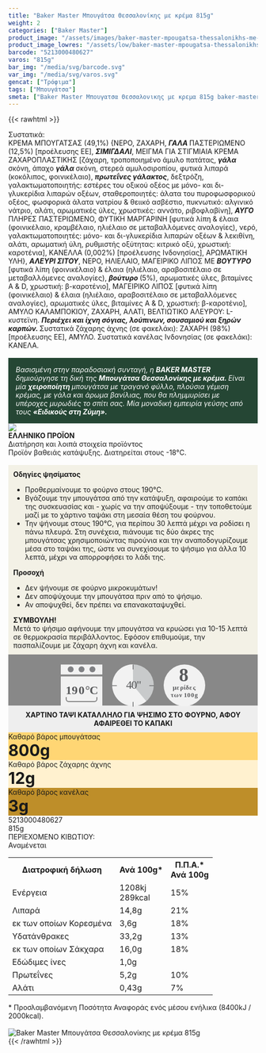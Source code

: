 ```yaml
---
title: "Baker Master Μπουγάτσα Θεσσαλονίκης με κρέμα 815g"
weight: 2
categories: ["Baker Master"]
product_image: "/assets/images/baker-master-mpougatsa-thessalonikhs-me-krema-815g.jpg"
product_image_lowres: "/assets/low/baker-master-mpougatsa-thessalonikhs-me-krema-815g.jpg"
barcode: "5213000480627"
varos: "815g"
bar_img: "/media/svg/barcode.svg"
var_img: "/media/svg/varos.svg"
gencat: ["Τρόφιμα"]
tags: ["Μπουγάτσα"]
smeta: ["Baker Master Μπουγατσα Θεσσαλονικης με κρεμα 815g baker-master mpougatsa thessalonikhs me krema 815g βακερ μαστερ Μπουγατσα Θεσσαλονικης με κρεμα 5213000480627 μπεικερ μαστερ"]
---
```

{{< rawhtml >}}

<div class="sload8"><div class="product"><div id="sistatika">Συστατικά:</div><div class="alltext">ΚΡΕΜΑ ΜΠΟΥΓΑΤΣΑΣ (49,1%) {ΝΕΡΟ, ΖΑΧΑΡΗ, <strong><em>ΓΑΛΑ </em></strong>ΠΑΣΤΕΡΙΩΜΕΝΟ (12,5%) [προέλευσης ΕΕ], <strong><em>ΣΙΜΙΓΔΑΛΙ</em></strong>, ΜΕΙΓΜΑ ΓΙΑ ΣΤΙΓΜΙΑΙΑ ΚΡΕΜΑ ΖΑΧΑΡΟΠΛΑΣΤΙΚΗΣ [ζάχαρη, τροποποιημένο άμυλο πατάτας, <strong><em>γάλα </em></strong>σκόνη, άπαχο <strong><em>γάλα </em></strong>σκόνη, στερεά αμυλοσιροπίου, φυτικά λιπαρά (κοκόλιπος, φοινικέλαιο), <strong><em>πρωτεΐνες γάλακτος</em></strong>, δεξτρόζη, γαλακτωματοποιητής: εστέρες του οξικού οξέος με μόνο- και δι-γλυκερίδια λιπαρών οξέων, σταθεροποιητές: άλατα του πυροφωσφορικού οξέος, φωσφορικά άλατα νατρίου &amp; θειικό ασβέστιο, πυκνωτικό: αλγινικό νάτριο, αλάτι, αρωματικές ύλες, χρωστικές: αννάτο, ριβοφλαβίνη], <strong><em>ΑΥΓΟ </em></strong>ΠΛΗΡΕΣ ΠΑΣΤΕΡΙΩΜΕΝΟ, ΦΥΤΙΚΗ ΜΑΡΓΑΡΙΝΗ [φυτικά λίπη &amp; έλαια (φοινικέλαιο, κραμβέλαιο, ηλιέλαιο σε μεταβαλλόμενες αναλογίες), νερό, γαλακτωματοποιητές: μόνο- και δι-γλυκερίδια λιπαρών οξέων &amp; λεκιθίνη, αλάτι, αρωματική ύλη, ρυθμιστής οξύτητας: κιτρικό οξύ, χρωστική: καροτένια], ΚΑΝΕΛΛΑ (0,002%) [προέλευσης Ινδονησίας], ΑΡΩΜΑΤΙΚΗ ΥΛΗ}, <strong><em>ΑΛΕΥΡΙ ΣΙΤΟΥ</em></strong>, ΝΕΡΟ, ΗΛΙΕΛΑΙΟ, ΜΑΓΕΙΡΙΚΟ ΛΙΠΟΣ ΜΕ <strong><em>ΒΟΥΤΥΡΟ </em></strong>[φυτικά λίπη (φοινικέλαιο) &amp; έλαια (ηλιέλαιο, αραβοσιτέλαιο σε μεταβαλλόμενες αναλογίες), <strong><em>βούτυρο </em></strong>(5%), αρωματικές ύλες, βιταμίνες A &amp; D, χρωστική: β-καροτένιο], ΜΑΓΕΙΡΙΚΟ ΛΙΠΟΣ [φυτικά λίπη (φοινικέλαιο) &amp; έλαια (ηλιέλαιο, αραβοσιτέλαιο σε μεταβαλλόμενες αναλογίες), αρωματικές ύλες, βιταμίνες A &amp; D, χρωστική: β-καροτένιο], ΑΜΥΛΟ ΚΑΛΑΜΠΟΚΙΟΥ, ΖΑΧΑΡΗ, ΑΛΑΤΙ, ΒΕΛΤΙΩΤΙΚΟ ΑΛΕΥΡΟΥ: L-κυστεϊνη. <strong><em>Περιέχει και ίχνη σόγιας, λούπινων, σουσαμιού και ξηρών καρπών. </em></strong>Συστατικά ζάχαρης άχνης (σε φακελάκι): ΖΑΧΑΡΗ (98%) [προέλευσης ΕΕ], ΑΜΥΛΟ. Συστατικά κανέλας Ινδονησίας (σε φακελάκι): ΚΑΝΕΛΑ.<br><br><div style="background:#254634;color:#fff;padding:15px"><em>Βασισμένη στην παραδοσιακή συνταγή, η </em><strong><em>BAKER MASTER </em></strong><em>δημιούργησε τη δική της </em><strong><em>Μπουγάτσα Θεσσαλονίκης με κρέμα. </em></strong><em>Είναι μία </em><strong><em>χειροποίητη </em></strong><em>μπουγάτσα με τραγανό φύλλο, πλούσια γέμιση κρέμας, με γάλα και άρωμα βανίλιας, που θα πλημμυρίσει με υπέροχες μυρωδιές το σπίτι σας. Μία μοναδική εμπειρία γεύσης από τους </em><strong><em>«Ειδικούς στη Ζύμη».</em></strong></div></div><div id="flag"><div id="flagimage" style="margin:0"><img src="/media/icons/gr.svg"></div><span id="flagtext"><b>ΕΛΛΗΝΙΚΟ ΠΡΟΪΟΝ</b></span></div><div id="loipa">Διατήρηση και λοιπά στοιχεία προϊόντος</div><div class="alltext">Προϊόν βαθειάς κατάψυξης. Διατηρείται στους -18°C.<br><br><div style="background:#f3f1e6;padding:10px;margin:0px"><b>Οδηγίες ψησίματος</b><br><ul><li>Προθερμαίνουμε το φούρνο στους 190°C.</li><li>Βγάζουμε την μπουγάτσα από την κατάψυξη, αφαιρούμε το καπάκι της συσκευασίας και - χωρίς να την αποψύξουμε - την τοποθετούμε μαζί με το χάρτινο ταψάκι στη μεσαία θέση του φούρνου.</li><li>Την ψήνουμε στους 190°C, για περίπου 30 λεπτά μέχρι να ροδίσει η πάνω πλευρά. Στη συνέχεια, πιάνουμε τις δύο άκρες της μπουγάτσας χρησιμοποιώντας πιρούνια και την αναποδογυρίζουμε μέσα στο ταψάκι της, ώστε να συνεχίσουμε το ψήσιμο για άλλα 10 λεπτά, μέχρι να απορροφήσει το λάδι της.</li></ul><strong>Προσοχή</strong><br><ul><li>Δεν ψήνουμε σε φούρνο μικροκυμάτων!</li><li>Δεν αποψύχουμε την μπουγάτσα πριν από το ψήσιμο.</li><li>Αν αποψυχθεί, δεν πρέπει να επανακαταψυχθεί.</li></ul><strong>ΣΥΜΒΟΥΛΗ!</strong><br>Μετά το ψήσιμο αφήνουμε την μπουγάτσα να κρυώσει για 10-15 λεπτά σε θερμοκρασία περιβάλλοντος. Εφόσον επιθυμούμε, την πασπαλίζουμε με ζάχαρη άχνη και κανέλα.<br></div><div style="width:auto;margin:0px;background:#888"><div style="max-width:292px;margin:auto;padding:20px 20px 12px"><svg viewBox="0 0 292 85.37"><defs><style>.cls-1{fill:#f2f2f2}.cls-2{font-size:13px;letter-spacing:-.02em}.cls-15,.cls-18,.cls-2,.cls-24,.cls-25{fill:#58595b}.cls-15,.cls-18,.cls-2{font-family:csans;font-weight:700}.cls-3{letter-spacing:-.01em}.cls-4{letter-spacing:-.01em}.cls-5{letter-spacing:-.01em}.cls-6{letter-spacing:-.01em}.cls-7{letter-spacing:-.01em}.cls-8{letter-spacing:-.01em}.cls-9{letter-spacing:-.01em}.cls-10{letter-spacing:-.02em}.cls-11{letter-spacing:-.01em}.cls-12{letter-spacing:-.06em}.cls-13{letter-spacing:0}.cls-14{letter-spacing:0}.cls-15{font-size:38px}.cls-16{fill:#808184}.cls-17{fill:gray}.cls-18{font-size:24px}.cls-19{letter-spacing:-.07em}.cls-20{letter-spacing:0}.cls-21{letter-spacing:-.01em}.cls-22{letter-spacing:-.02em}.cls-23{fill:#c8cacb}.cls-25{font-size:23.88px;font-family:csans;letter-spacing:-.05em}</style></defs><title>Asset 35</title><g id="Layer_2" data-name="Layer 2"><g id="Layer_1-2" data-name="Layer 1"><circle class="cls-1" cx="250" cy="42.34" r="42"></circle><text class="cls-2" transform="translate(226.35 50.7)">μ<tspan class="cls-3" x="7.78" y="0">ε</tspan><tspan class="cls-4" x="14.84" y="0">ρ</tspan><tspan class="cls-5" x="22.08" y="0">ί</tspan><tspan class="cls-6" x="26.3" y="0">δ</tspan><tspan class="cls-7" x="33.51" y="0">ε</tspan><tspan class="cls-8" x="40.66" y="0">ς</tspan><tspan class="cls-9"><tspan x="-4.17" y="15.6">τ</tspan><tspan class="cls-10" x="2.5" y="15.6">ω</tspan><tspan class="cls-11" x="12.96" y="15.6">ν</tspan><tspan class="cls-12" x="22.51" y="15.6">1</tspan><tspan class="cls-13" x="29.21" y="15.6">0</tspan><tspan class="cls-14" x="36.69" y="15.6">0</tspan><tspan class="cls-8" x="44.1" y="15.6">g</tspan></tspan></text><text class="cls-15" transform="translate(239.1 33.88)">8</text><rect class="cls-1" y="0.34" width="84" height="20"></rect><rect class="cls-1" y="24.34" width="84" height="60"></rect><circle class="cls-16" cx="20" cy="10" r="6"></circle><circle class="cls-16" cx="42" cy="10" r="6"></circle><circle class="cls-16" cx="64" cy="10" r="6"></circle><path class="cls-1" d="M68,34H16a4.05,4.05,0,0,0-4,4V66H72V38A4.05,4.05,0,0,0,68,34ZM11,66v4a5,5,0,0,0,5,5H68a5,5,0,0,0,5-5V66Z"></path><path class="cls-17" d="M72,66v4a4.05,4.05,0,0,1-4,4H16a4.05,4.05,0,0,1-4-4V66H10v4a6,6,0,0,0,6,6H68a6,6,0,0,0,6-6V66Z"></path><text class="cls-18" transform="translate(10.1 60.39)"><tspan class="cls-19">1</tspan><tspan class="cls-20" x="12.14" y="0">9</tspan><tspan class="cls-21" x="25.86" y="0">0</tspan><tspan class="cls-22" x="39.36" y="0">°</tspan><tspan x="48.21" y="0">C</tspan></text><circle class="cls-23" cx="146" cy="42" r="42"></circle><path class="cls-1" d="M146,42l26.88,32.27A42,42,0,1,1,145.94,0Z"></path><path class="cls-24" d="M146.19,10.37a.66.66,0,0,1-.66-.66V1.06a.67.67,0,1,1,1.33,0V9.71A.66.66,0,0,1,146.19,10.37Z"></path><path class="cls-24" d="M188,43.55h-8.66a.67.67,0,0,1,0-1.33H188a.67.67,0,0,1,0,1.33Z"></path><path class="cls-24" d="M146.19,85.37a.67.67,0,0,1-.66-.66V76.05a.67.67,0,0,1,1.33,0v8.66A.67.67,0,0,1,146.19,85.37Z"></path><path class="cls-24" d="M113,43.55h-8.65a.67.67,0,1,1,0-1.33H113a.67.67,0,0,1,0,1.33Z"></path><text class="cls-25" transform="translate(131.88 49.09)">40"</text></g></g></svg></div></div></div><div id="diatable"><div style="padding:10px;text-align:center;background:#eee;margin-top:-15px"><b>ΧΑΡΤΙΝΟ ΤΑΨΙ ΚΑΤΑΛΛΗΛΟ ΓΙΑ ΨΗΣΙΜΟ ΣΤΟ ΦΟΥΡΝΟ, ΑΦΟΥ ΑΦΑΙΡΕΘΕΙ ΤΟ ΚΑΠΑΚΙ</b></div><div class="baktable"><div class="bakcol" style="background:#ffd674">Καθαρό βάρος μπουγάτσας<br><b style="font-size:24pt">800g</b></div><div class="bakcol" style="background:#fff1cf">Καθαρό βάρος ζάχαρης άχνης<br><b style="font-size:24pt">12g</b></div><div class="bakcol" style="background:#be8e29">Καθαρό βάρος κανέλας<br><b style="font-size:24pt">3g</b></div></div></div><div id="barcode"><div id="barimage1"></div><span id="bartext">5213000480627</span></div><div id="varos"><div id="varosimage1"></div><span id="varostext">815g</span></div><div id="kivotio">ΠΕΡΙΕΧΟΜΕΝΟ ΚΙΒΩΤΙΟΥ:<br>Αναμένεται</div><table id="diatable"><tbody><tr><th>Διατροφική δήλωση</th><th>Ανά 100g*</th><th>Π.Π.Α.*<br>Ανά 100g</th></tr><tr><td class="texr2">Ενέργεια</td><td class="texr">1208kj<br>289kcal</td><td class="texr">15%</td></tr><tr><td class="texr2">Λιπαρά</td><td class="texr">14,8g</td><td class="texr">21%</td></tr><tr><td class="gray">εκ των οποίων Κορεσµένα</td><td class="gray2">3,6g</td><td class="gray2">18%</td></tr><tr><td class="texr2">Yδατάνθρακες</td><td class="texr">33,2g</td><td class="texr">13%</td></tr><tr><td class="gray">εκ των οποίων Σάκχαρα</td><td class="gray2">16,0g</td><td class="gray2">18%</td></tr><tr><td class="texr2">Εδώδιμες ίνες</td><td class="texr">1,0g</td><td class="texr"></td></tr><tr><td class="texr2">Πρωτεΐνες</td><td class="texr">5,2g</td><td class="texr">10%</td></tr><tr><td class="texr2">Αλάτι</td><td class="texr">0,43g</td><td class="texr">7%</td></tr></tbody></table><div class="alltext">* Προσλαμβανόμενη Ποσότητα Αναφοράς ενός μέσου ενήλικα (8400kJ / 2000kcal).</div><br><div class="pimg"><img alt="Baker Master Μπουγάτσα Θεσσαλονίκης με κρέμα 815g" title="Baker Master Μπουγάτσα Θεσσαλονίκης με κρέμα 815g" src="/assets/images/baker-master-mpougatsa-thessalonikhs-me-krema-815g.jpg"></div></div></div>
{{< /rawhtml >}}


